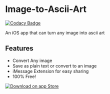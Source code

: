 # Image-to-Ascii-Art

[![Codacy Badge](https://api.codacy.com/project/badge/Grade/483d3bd744db45c58b136ce4ba4f458c)](https://www.codacy.com/app/liamrosenfeld/Image-to-Ascii-Art?utm_source=github.com&utm_medium=referral&utm_content=liamrosenfeld/Image-to-Ascii-Art&utm_campaign=badger)

An iOS app that can turn any image into ascii art

## Features
- Convert Any image
- Save as plain text or convert to an image
- iMessage Extension for easy sharing
- 100% Free!

[![Download on app Store](https://developer.apple.com/app-store/marketing/guidelines/images/badge-download-on-the-app-store.svg)](https://appstore.com)
